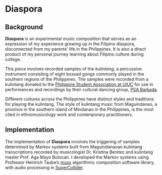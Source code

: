 # Diaspora

## Background

**Diaspora** is an experimental music composition that serves as an expression of my experience growing up in the Filipino diaspora, disconnected from my parents’ life in the Philippines. It is also a direct product of my personal journey learning about Filipino culture during college.

This piece involves recorded samples of the *kulintang*, a percussive instrument consisting of eight bossed gongs commonly played in the southern regions of the Philippines. The samples were recorded from a kulintang donated to the [Philippine Student Association at UIUC](https://www.psauiuc.org/) for use in performances and recordings by their cultural dancing group, [PSA Barkada](https://www.psauiuc.org/cultural-chair/).

Different cultures across the Philippines have distinct styles and traditions for playing the kulintang. The style of kulintang music from Maguindanao, a province in the southern island of Mindanao in the Philippines, is the most cited in ethnomusicology work and contemporary practitioners.

## Implementation

The implementation of **Diaspora** involves the triggering of samples determined by Markov systems built from Maguindanaoan kulintang transcriptions recorded by musicologist Dr. Kristina Benitez and kulintang master Prof. Aga Mayo Butocan. I developed the Markov systems using Professor Heinrich Taube’s [musx](https://pypi.org/project/musx/) algorithmic composition software library, with audio processing in [SuperCollider](https://supercollider.github.io/).

